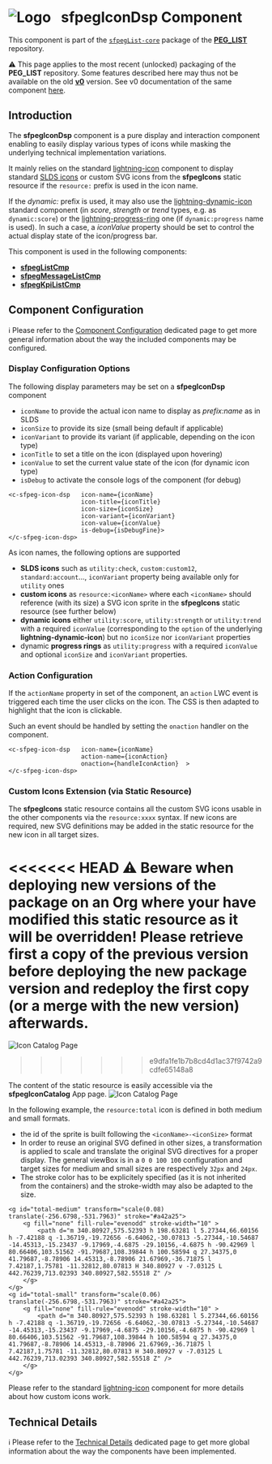 # ![Logo](/media/Logo.png) &nbsp; **sfpegIconDsp** Component

This component is part of the [`sfpegList-core`](/help/sfpegListPkgCore.md) package
of the **[PEG_LIST](/README.md)** repository.

⚠️ This page applies to the most recent (unlocked) packaging of the **PEG_LIST** repository.
Some features described here may thus not be available on the old **[v0](https://github.com/pegros/PEG_LIST/tree/v0)** version.
See v0 documentation of the same component [here](/blob/v0/help/sfpegIconDsp.md).


## Introduction

The **sfpegIconDsp** component is a pure display and interaction component enabling
to easily display various types of icons while masking the underlying technical
implementation variations.

It mainly relies on the standard [lightning-icon](https://developer.salesforce.com/docs/component-library/bundle/lightning-icon/documentation) component to display standard [SLDS icons](https://www.lightningdesignsystem.com/icons/) or custom SVG icons from the **sfpegIcons** static resource if the `resource:` prefix is used in the
icon name.

If the _dynamic:_ prefix is used, it may also use the
[lightning-dynamic-icon](https://developer.salesforce.com/docs/component-library/bundle/lightning-dynamic-icon/documentation)
standard component (in _score_, _strength_ or _trend_ types, e.g. as `dynamic:score`) or the
[lightning-progress-ring](https://developer.salesforce.com/docs/component-library/bundle/lightning-progress-ring/documentation)
one (if `dynamic:progress` name is used).
In such a case, a _iconValue_ property should be set to control the actual display state of the icon/progress bar.
 
This component is used in the following components:
* **[sfpegListCmp](/help/sfpegListCmp.md)**
* **[sfpegMessageListCmp](/help/sfpegMessageListCmp.md)**
* **[sfpegKpiListCmp](/help/sfpegKpiListCmp.md)**


## Component Configuration

ℹ️ Please refer to the [Component Configuration](/help/configuration.md) dedicated page to 
get more general information about the way the included components may be configured. 


### Display Configuration Options

The following display parameters may be set on a **sfpegIconDsp** component
* `iconName` to provide the actual icon name to display as _prefix:name_ as in SLDS
* `iconSize` to provide its size (small being default if applicable)
* `iconVariant` to provide its variant (if applicable, depending on the icon type)
* `iconTitle` to set a title on the icon (displayed upon hovering)
* `iconValue` to set the current value state of the icon (for dynamic icon type)
* `isDebug` to activate the console logs of the component (for debug)

```
<c-sfpeg-icon-dsp   icon-name={iconName}
                    icon-title={iconTitle}
                    icon-size={iconSize}
                    icon-variant={iconVariant}
                    icon-value={iconValue}          
                    is-debug={isDebugFine}>
</c-sfpeg-icon-dsp>
```

As icon names, the following options are supported
* **SLDS icons** such as `utility:check`, `custom:custom12`, `standard:account`...,
`iconVariant` property being available only for `utility` ones
* **custom icons** as `resource:<iconName>` where each `<iconName>` should reference
(with its size) a SVG icon sprite in the **sfpegIcons** static resource (see further below)
* **dynamic icons** either `utility:score`, `utility:strength` or `utility:trend` with a
required `iconValue` (corresponding to the `option` of the underlying **lightning-dynamic-icon**)
but no `iconSize` nor `iconVariant` properties
* dynamic **progress rings** as `utility:progress` with a
required `iconValue` and optional `iconSize` and `iconVariant` properties.


### Action Configuration

If the `actionName` property in set of the component, an `action` LWC event is triggered each time the
user clicks on the icon. The CSS is then adapted to highlight that the icon is clickable.

Such an event should be handled by setting the `onaction` handler on the component.<br/>
```
<c-sfpeg-icon-dsp   icon-name={iconName}
                    action-name={iconAction}
                    onaction={handleIconAction}  >
</c-sfpeg-icon-dsp>
```


### Custom Icons Extension (via Static Resource)

The **sfpegIcons** static resource contains all the custom SVG icons usable in the other components
via the `resource:xxxx` syntax. If new icons are required, new SVG definitions may be added in the
static resource for the new icon in all target sizes.

<<<<<<< HEAD
⚠️ **Beware** when deploying new versions of the package on an Org where your have modified this 
static resource as it will be overridden!
Please retrieve first a copy of the previous version before deploying the new package version and
redeploy the first copy (or a merge with the new version) afterwards.
=======
![Icon Catalog Page](/media/sfpegIconCatalog.png)
>>>>>>> e9dfa1fe1b7b8cd4d1ac37f9742a9cdfe65148a8

The content of the static resource is easily accessible via the **sfpegIconCatalog** App page.
![Icon Catalog Page](/media/sfpegIconCatalog.png)

In the following example, the `resource:total` icon is defined in both medium and small formats.
* the id of the sprite is built following the `<iconName>-<iconSize>` format
* In order to reuse an original SVG defined in other sizes, a transformation is applied to scale and
translate the original SVG directives for a proper display. The general viewBox is in a `0 0 100 100`
configuration and target sizes for medium and small sizes are respectively `32px` and `24px`.
* The stroke color has to be explicitely specified (as it is not inherited from the containers) and
the stroke-width may also be adapted to the size.

```
<g id="total-medium" transform="scale(0.08) translate(-256.6798,-531.7963)" stroke="#a42a25">
    <g fill="none" fill-rule="evenodd" stroke-width="10" >
        <path d="m 340.80927,575.52393 h 198.63281 l 5.27344,66.60156 h -7.42188 q -1.36719,-19.72656 -6.64062,-30.07813 -5.27344,-10.54687 -14.45313,-15.23437 -9.17969,-4.6875 -29.10156,-4.6875 h -90.42969 l 80.66406,103.51562 -91.79687,108.39844 h 100.58594 q 27.34375,0 41.79687,-8.78906 14.45313,-8.78906 21.67969,-36.71875 l 7.42187,1.75781 -11.32812,80.07813 H 340.80927 v -7.03125 L 442.76239,713.02393 340.80927,582.55518 Z" />
    </g>
</g>
<g id="total-small" transform="scale(0.06) translate(-256.6798,-531.7963)" stroke="#a42a25">
    <g fill="none" fill-rule="evenodd" stroke-width="10" >
        <path d="m 340.80927,575.52393 h 198.63281 l 5.27344,66.60156 h -7.42188 q -1.36719,-19.72656 -6.64062,-30.07813 -5.27344,-10.54687 -14.45313,-15.23437 -9.17969,-4.6875 -29.10156,-4.6875 h -90.42969 l 80.66406,103.51562 -91.79687,108.39844 h 100.58594 q 27.34375,0 41.79687,-8.78906 14.45313,-8.78906 21.67969,-36.71875 l 7.42187,1.75781 -11.32812,80.07813 H 340.80927 v -7.03125 L 442.76239,713.02393 340.80927,582.55518 Z" />
    </g>
</g>
```

Please refer to the standard [lightning-icon](https://developer.salesforce.com/docs/component-library/bundle/lightning-icon/documentation) component for more details about how custom icons work.


## Technical Details

ℹ️ Please refer to the [Technical Details](/help/technical.md) dedicated page to 
get more global information about the way the components have been implemented.